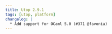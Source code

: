 ```yaml
---
title: Utop 2.9.1
tags: [utop, platform]
changelog: |
  * Add support for OCaml 5.0 (#371 @favonia)
---
```


